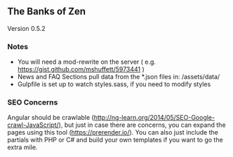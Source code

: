 
## The Banks of Zen

Version 0.5.2


### Notes

- You will need a mod-rewrite on the server ( e.g. https://gist.github.com/mshuffett/5973441 )
- News and FAQ Sections pull data from the \*.json files in: /assets/data/
- Gulpfile is set up to watch styles.sass, if you need to modify styles
 

### SEO Concerns

Angular should be crawlable (http://ng-learn.org/2014/05/SEO-Google-crawl-JavaScript/), but just in case there are concerns, you can expand the pages using this tool (https://prerender.io/). You can also just include the partials with PHP or C# and build your own templates if you want to go the extra mile.

